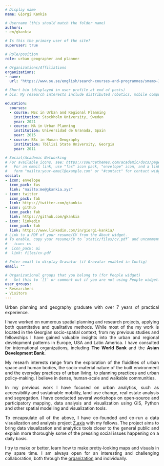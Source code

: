 ```yaml
---
# Display name
name: Giorgi Kankia

# Username (this should match the folder name)
authors:
- en/gkankia

# Is this the primary user of the site?
superuser: true

# Role/position
role: urban geographer and planner

# Organizations/Affiliations
organizations:
- name: 
  url: "https://www.su.se/english/search-courses-and-programmes/smamo-1.411370"

# Short bio (displayed in user profile at end of posts)
# bio: My research interests include distributed robotics, mobile computing and programmable matter.

education:
  courses:
  - course: MSc in Urban and Regional Planning
    institution: Stockholm University, Sweden
    year: 2021
  - course: MA in Urban Planning 
    institution: Universidad de Granada, Spain
    year: 2015
  - course: BSc in Human Geography
    institution: Tbilisi State University, Georgia
    year: 2011

# Social/Academic Networking
# For available icons, see: https://sourcethemes.com/academic/docs/page-builder/#icons
#   For an email link, use "fas" icon pack, "envelope" icon, and a link in the
#   form "mailto:your-email@example.com" or "#contact" for contact widget.
social:
- icon: envelope
  icon_pack: fas
  link: "mailto:me@gkankia.xyz"
- icon: twitter
  icon_pack: fab
  link: https://twitter.com/gkankia
- icon: github
  icon_pack: fab
  link: https://github.com/gkankia
- icon: linkedin
  icon_pack: fab
  link: https://www.linkedin.com/in/giorgi-kankia/
# Link to a PDF of your resume/CV from the About widget.
# To enable, copy your resume/CV to `static/files/cv.pdf` and uncomment the lines below.
# - icon: cv
#  icon_pack: ai
#  link: files/cv.pdf

# Enter email to display Gravatar (if Gravatar enabled in Config)
email: ""

# Organizational groups that you belong to (for People widget)
#   Set this to `[]` or comment out if you are not using People widget.
user_groups:
- Researchers
- Visitors
---
```

<p align="justify">
  Urban planning and geography graduate with over 7 years of practical experience. </p> 
<p align="justify">
  I have worked on numerous spatial planning and research projects, applying both quantitative and qualitative methods. While most of the my work is located in the Georgian socio-spatial context, from my previous studies and fellowships I have gained valuable insights into the urban and regional development patterns in Europe, USA and Latin America. I have consulted for international organizations, including <b>The World Bank </b> and the <b> Asian Development Bank</b>.</p>
<p align="justify"> 
  My researh interests range from the exploration of the fluidities of urban space and human bodies, the socio-material nature of the built environment and the everyday practices of urban living, to planning practices and urban policy-making. I believe in dense, human-scale and walkable communities.</p> 
<p align="justify">
  In my previous work I have focused on urban analytics, such as accessibility and sustainable mobility, land-use change, real estate analysis and segregation. I have conducted several workshops on open-source and participatory mapping, data analysis and visualization using GIS, Python and other spatial modelling and visualization tools.</p> 
<p align="justify">
  To encapsulate all of the above, I have co-founded and co-run a data visualization and analysis project <a href="https://zaxis.ge/">Z.axis</a> with my fellows. The project aims to bring data visualization and analytics tools closer to the general public and explain more thoroughly some of the pressing social issues happening on a daily basis.</p>
<p align="justify"> 
  I try to make or better, learn how to make pretty-looking maps and visuals in my spare time. I am always open for an interesting and challenging collaboration, both through the <a href="mailto:giorgi@zaxis.ge">organization</a> and individually.</p>

